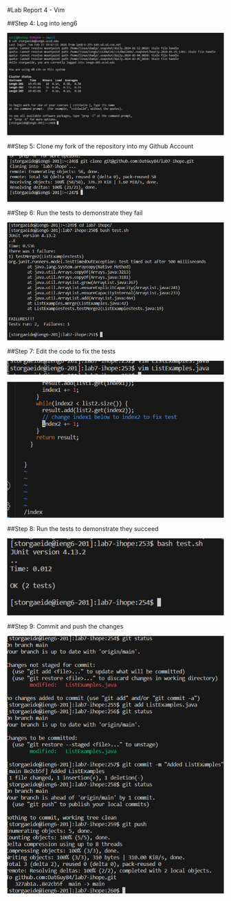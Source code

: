 #Lab Report 4 - Vim

##Step 4: Log into ieng6

![Image](https://github.com/DatGuy84/git-lab7/blob/main/ssh%20ieng6.png?raw=true)

##Step 5: Clone my fork of the repository into my Github Account

![Image](https://github.com/DatGuy84/git-lab7/blob/main/cloning%20fork.png?raw=true)

##Step 6: Run the tests to demonstrate they fail

![Image](https://github.com/DatGuy84/git-lab7/blob/main/cd%20to%20bash%20test.png?raw=true)

##Step 7: Edit the code to fix the tests

![Image](https://github.com/DatGuy84/git-lab7/blob/main/vim%20ListExamples.png?raw=true)

![Image](https://github.com/DatGuy84/git-lab7/blob/main/index%20changed.png?raw=true)

##Step 8: Run the tests to demonstrate they succeed

![Image](https://github.com/DatGuy84/git-lab7/blob/main/Bash%20Success.png?raw=true)

##Step 9: Commit and push the changes

![Image](https://github.com/DatGuy84/git-lab7/blob/main/git%20push.png?raw=true)
